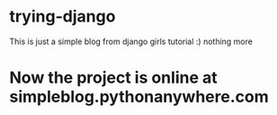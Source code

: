 # trying-django

This is just a simple blog from django girls tutorial :) nothing more


# Now the project is online at simpleblog.pythonanywhere.com
